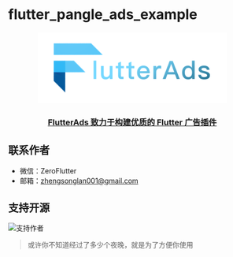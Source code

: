 # flutter_pangle_ads_example
<p align="center">
<img src="https://raw.githubusercontent.com/FlutterAds/site/master/logo/flutterads_logo.png" alt="logo" height="144"/>
</p>
<a href="https://github.com/FlutterAds"><h3 align="center">FlutterAds 致力于构建优质的 Flutter 广告插件</h3></a>

## 联系作者
- 微信：ZeroFlutter
- 邮箱：zhengsonglan001@gmail.com

## 支持开源

<img src="https://github.com/yy1300326388/yy1300326388/blob/main/images/pay_qr_code/pay_qr_code.png?raw=true" alt="支持作者" height="160"/>

> 或许你不知道经过了多少个夜晚，就是为了方便你使用
